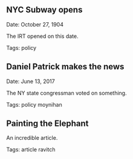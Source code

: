 ## NYC Subway opens
Date: October 27, 1904

The IRT opened on this date.

Tags: policy
## Daniel Patrick makes the news
Date: June 13, 2017

The NY state congressman voted on something.

Tags: policy moynihan
## Painting the Elephant

An incredible article.

Tags: article ravitch
